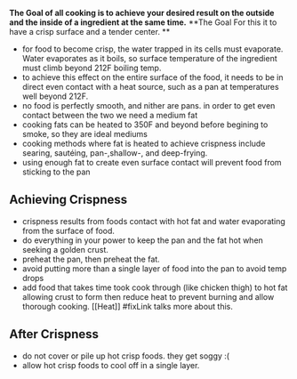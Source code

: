 **The Goal of all cooking is to achieve your desired result on the outside and the inside of a ingredient at the same time.** 
**The Goal For this it to have a crisp surface and a tender center. **

- for food to become crisp, the water trapped in its cells must evaporate. Water evaporates as it boils, so surface temperature of the ingredient must climb beyond 212F boiling temp.
- to achieve this effect on the entire surface of the food, it needs to be in direct even contact with a heat source, such as a pan at temperatures well beyond 212F.
- no food is perfectly smooth, and nither are pans. in order to get even contact between the two we need a medium fat
- cooking fats can be heated to 350F and beyond before begining to smoke, so they are ideal mediums
- cooking methods where fat is heated to achieve crispness include searing, sautéing, pan-,shallow-, and deep-frying.
- using enough fat to create even surface contact will prevent food from sticking to the pan

## Achieving Crispness
- crispness results from foods contact with hot fat and water evaporating from the surface of food. 
- do everything in your power to keep the pan and the fat hot when seeking a golden crust. 
- preheat the pan, then preheat the fat. 
- avoid putting more than a single layer of food into the pan to avoid temp drops
- add food that takes time took cook through (like chicken thigh) to hot fat allowing crust to form then reduce heat to prevent burning and allow thorough cooking.  [[Heat]] #fixLink talks more about this.

## After Crispness

- do not cover or pile up hot crisp foods. they get soggy :(
- allow hot crisp foods to cool off in a single layer. 
